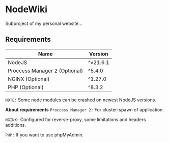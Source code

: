 # NodeWiki

Subproject of my personal website…

## Requirements

|              Name             |    Version    |
| ----------------------------- | ------------- |
| NodeJS                        | ^v21.6.1      |
| Proccess Manager 2 (Optional) | ^5.4.0        |
| NGINX (Optional)              | ^1.27.0       |
| PHP (Optional)                | ^8.3.2        |

`NOTE:` Some node modules can be crashed on newest NodeJS versions.

**About requirements**
`Proccess Manager 2:` For cluster-spawn of application.

`NGINX:` Configured for reverse-proxy, some limitations and headers additions.

`PHP:` If you want to use phpMyAdmin.